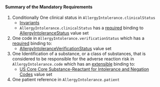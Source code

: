 #### Summary of the Mandatory Requirements

1.  Conditionally One clinical status in `AllergyIntolerance.clinicalStatus`
    - [Invariants](http://hl7.org/fhir/STU3/allergyintolerance.html#invs)
    - `AllergyIntolerance.clinicalStatus` has a [required](http://hl7.org/fhir/STU3/terminologies.html#required) binding to [AllergyIntoleranceStatus](http://hl7.org/fhir/STU3/valueset-allergy-clinical-status.html) value set
1.  One code in `AllergyIntolerance.verificationStatus` which has a [required](http://hl7.org/fhir/STU3/terminologies.html#required) binding to:
    -   [AllergyIntoleranceVerificationStatus](http://hl7.org/fhir/STU3/valueset-allergy-verification-status.html) value set
1.  One Identification of a substance, or a class of substances, that is considered to be responsible for the adverse reaction risk in `AllergyIntolerance.code` which has an [extensible](http://hl7.org/fhir/STU3/terminologies.html#extensible) binding to:
    -    [US Core Core Substance-Reactant for Intolerance and Negation Codes](ValueSet-us-core-substance.html) value set
1.  One patient reference in `AllergyIntolerance.patient`
